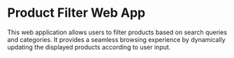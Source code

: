 # Product Filter Web App

This web application allows users to filter products based on search queries and categories. It provides a seamless browsing experience by dynamically updating the displayed products according to user input.
